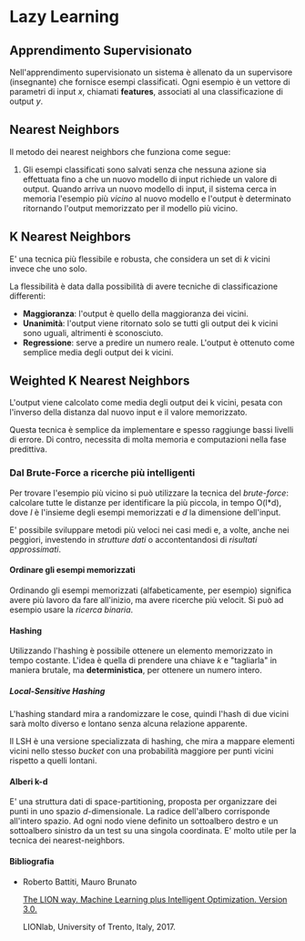 # Lazy Learning

## Apprendimento Supervisionato
Nell'apprendimento supervisionato un sistema è allenato da un supervisore (insegnante) che fornisce esempi classificati. Ogni esempio è un vettore di parametri di input *x*, chiamati **features**, associati al una classificazione di output *y*.

## Nearest Neighbors
Il metodo dei nearest neighbors che funziona come segue:
1. Gli esempi classificati sono salvati senza che nessuna azione sia effettuata fino a che un nuovo modello di input richiede un valore di output. Quando arriva un nuovo modello di input, il sistema cerca in memoria l'esempio più *vicino* al nuovo modello e l'output è determinato ritornando l'output memorizzato per il modello più vicino.

## K Nearest Neighbors
E' una tecnica più flessibile e robusta, che considera un set di *k* vicini invece che uno solo.

La flessibilità è data dalla possibilità di avere tecniche di classificazione differenti:
- **Maggioranza**: l'output è quello della maggioranza dei vicini.
- **Unanimità**: l'output viene ritornato solo se tutti gli output dei k vicini sono uguali, altrimenti è sconosciuto.
- **Regressione**: serve a predire un numero reale. L'output è ottenuto come semplice media degli output dei k vicini.

## Weighted K Nearest Neighbors
L'output viene calcolato come media degli output dei k vicini, pesata con l'inverso della distanza dal nuovo input e il valore memorizzato.

Questa tecnica è semplice da implementare e spesso raggiunge bassi livelli di errore. Di contro, necessita di molta memoria e computazioni nella fase predittiva.

### Dal Brute-Force a ricerche più intelligenti
Per trovare l'esempio più vicino si può utilizzare la tecnica del *brute-force*: calcolare tutte le distanze per identificare la più piccola, in tempo O(l*d), dove *l* è l'insieme degli esempi memorizzati e *d* la dimensione dell'input.

E' possibile sviluppare metodi più veloci nei casi medi e, a volte, anche nei peggiori, investendo in *strutture dati* o accontentandosi di *risultati approssimati*.

#### Ordinare gli esempi memorizzati
Ordinando gli esempi memorizzati (alfabeticamente, per esempio) significa avere più lavoro da fare all'inizio, ma avere ricerche più velocit. Si può ad esempio usare la *ricerca binaria*.

#### Hashing
Utilizzando l'hashing è possibile ottenere un elemento memorizzato in tempo costante. L'idea è quella di prendere una chiave *k* e "tagliarla" in maniera brutale, ma **deterministica**, per ottenere un numero intero.

##### Local-Sensitive Hashing
L'hashing standard mira a randomizzare le cose, quindi l'hash di due vicini sarà molto diverso e lontano senza alcuna relazione apparente.

Il LSH è una versione specializzata di hashing, che mira a mappare elementi vicini nello stesso *bucket* con una probabilità maggiore per punti vicini rispetto a quelli lontani.

#### Alberi k-d
E' una struttura dati di space-partitioning, proposta per organizzare dei punti in uno spazio *d*-dimensionale. La radice dell'albero corrisponde all'intero spazio. Ad ogni nodo viene definito un sottoalbero destro e un sottoalbero sinistro da un test su una singola coordinata. E' molto utile per la tecnica dei nearest-neighbors.

#### **Bibliografia**
- Roberto Battiti, Mauro Brunato

    [The LION way. Machine Learning plus Intelligent Optimization. Version 3.0.](https://intelligent-optimization.org/LIONbook/)
    
    LIONlab, University of Trento, Italy, 2017.